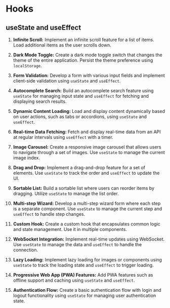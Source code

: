 # Hooks
## useState and useEffect
1. **Infinite Scroll:**
   Implement an infinite scroll feature for a list of items. Load additional items as the user scrolls down.

2. **Dark Mode Toggle:**
   Create a dark mode toggle switch that changes the theme of the entire application. Persist the theme preference using `localStorage`.

3. **Form Validation:**
   Develop a form with various input fields and implement client-side validation using `useState` and `useEffect`.

4. **Autocomplete Search:**
   Build an autocomplete search feature using `useState` for managing input state and `useEffect` for fetching and displaying search results.

5. **Dynamic Content Loading:**
   Load and display content dynamically based on user actions, such as tabs or accordions, using `useState` and `useEffect`.

6. **Real-time Data Fetching:**
   Fetch and display real-time data from an API at regular intervals using `useEffect` with a timer.

7. **Image Carousel:**
   Create a responsive image carousel that allows users to navigate through a set of images. Use `useState` to manage the current image index.

8. **Drag and Drop:**
   Implement a drag-and-drop feature for a set of elements. Use `useState` to track the order and `useEffect` to update the UI.

9. **Sortable List:**
   Build a sortable list where users can reorder items by dragging. Utilize `useState` to manage the list order.

10. **Multi-step Wizard:**
    Develop a multi-step wizard form where each step is a separate component. Use `useState` to manage the current step and `useEffect` to handle step changes.

11. **Custom Hook:**
    Create a custom hook that encapsulates common logic and state management. Use it in multiple components.

12. **WebSocket Integration:**
    Implement real-time updates using WebSocket. Use `useState` to manage the data and `useEffect` to handle the connection.

13. **Lazy Loading:**
    Implement lazy loading for images or components using `useState` to track the loading state and `useEffect` to trigger loading.

14. **Progressive Web App (PWA) Features:**
    Add PWA features such as offline support and caching using `useState` and `useEffect`.

15. **Authentication Flow:**
    Create a basic authentication flow with login and logout functionality using `useState` for managing user authentication state.